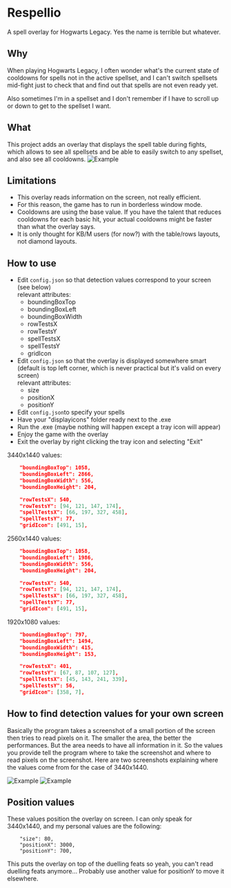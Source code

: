 # Respellio
A spell overlay for Hogwarts Legacy. Yes the name is terrible but whatever.

## Why
When playing Hogwarts Legacy, I often wonder what's the current state of cooldowns for spells not in the active spellset, and I can't switch spellsets mid-fight just to check that and find out that spells are not even ready yet.

Also sometimes I'm in a spellset and I don't remember if I have to scroll up or down to get to the spellset I want.

## What
This project adds an overlay that displays the spell table during fights, which allows to see all spellsets and be able to easily switch to any spellset, and also see all cooldowns.
![Example](https://user-images.githubusercontent.com/102462519/223238435-3d16d6c0-230f-40c1-8664-481556f20207.png)

## Limitations
- This overlay reads information on the screen, not really efficient.
- For this reason, the game has to run in borderless window mode.
- Cooldowns are using the base value. If you have the talent that reduces cooldowns for each basic hit, your actual cooldowns might be faster than what the overlay says.
- It is only thought for KB/M users (for now?) with the table/rows layouts, not diamond layouts.

## How to use
* Edit `config.json` so that detection values correspond to your screen (see below)<br>
relevant attributes:
  - boundingBoxTop
  - boundingBoxLeft
  - boundingBoxWidth
  - rowTestsX
  - rowTestsY
  - spellTestsX
  - spellTestsY
  - gridIcon
* Edit `config.json` so that the overlay is displayed somewhere smart (default is top left corner, which is never practical but it's valid on every screen)<br>
relevant attributes:
  - size
  - positionX
  - positionY
* Edit `config.json`to specify your spells
* Have your "displayicons" folder ready next to the .exe
* Run the .exe (maybe nothing will happen except a tray icon will appear)
* Enjoy the game with the overlay
* Exit the overlay by right clicking the tray icon and selecting "Exit"

3440x1440 values:
```json
	"boundingBoxTop": 1058,
	"boundingBoxLeft": 2866,
	"boundingBoxWidth": 556,
	"boundingBoxHeight": 204,

	"rowTestsX": 540,
	"rowTestsY": [94, 121, 147, 174],
	"spellTestsX": [66, 197, 327, 458],
	"spellTestsY": 77,
	"gridIcon": [491, 15],
```

2560x1440 values:
```json
	"boundingBoxTop": 1058,
	"boundingBoxLeft": 1986,
	"boundingBoxWidth": 556,
	"boundingBoxHeight": 204,

	"rowTestsX": 540,
	"rowTestsY": [94, 121, 147, 174],
	"spellTestsX": [66, 197, 327, 458],
	"spellTestsY": 77,
	"gridIcon": [491, 15],
```

1920x1080 values:
```json
	"boundingBoxTop": 797,
	"boundingBoxLeft": 1494,
	"boundingBoxWidth": 415,
	"boundingBoxHeight": 153,

	"rowTestsX": 401,
	"rowTestsY": [67, 87, 107, 127],
	"spellTestsX": [45, 143, 241, 339],
	"spellTestsY": 56,
	"gridIcon": [358, 7],
```

## How to find detection values for your own screen
Basically the program takes a screenshot of a small portion of the screen then tries to read pixels on it. The smaller the area, the better the performances. But the area needs to have all information in it.
So the values you provide tell the program where to take the screenshot and where to read pixels on the screenshot.
Here are two screenshots explaining where the values come from for the case of 3440x1440.

![Example](https://user-images.githubusercontent.com/102462519/223568236-d33e0ba5-ceaa-4b94-a99e-b5c112813806.png)
![Example](https://user-images.githubusercontent.com/102462519/223568258-aef87710-add2-40ca-b0c3-45555e8913a7.png)

## Position values

These values position the overlay on screen.
I can only speak for 3440x1440, and my personal values are the following:
```
	"size": 80,
	"positionX": 3000,
	"positionY": 700,
```
This puts the overlay on top of the duelling feats so yeah, you can't read duelling feats anymore... Probably use another value for positionY to move it elsewhere.
